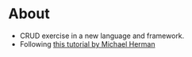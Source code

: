 # About
* CRUD exercise in a new language and framework.
* Following [this tutorial by Michael Herman](http://mherman.org/blog/2017/04/26/flask-for-node-developers/#.WbgXo9OGNo4)
